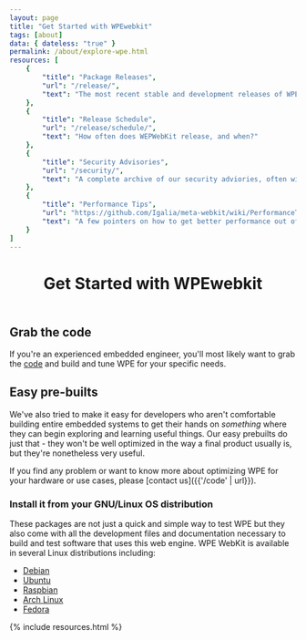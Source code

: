 ```yaml
---
layout: page
title: "Get Started with WPEwebkit"
tags: [about]
data: { dateless: "true" }
permalink: /about/explore-wpe.html
resources: [
	{
		"title": "Package Releases",
		"url": "/release/",
		"text": "The most recent stable and development releases of WPE codebases."
	},
	{
		"title": "Release Schedule",
		"url": "/release/schedule/",
		"text": "How often does WEPWebKit release, and when?"
	},
	{
		"title": "Security Advisories",
		"url": "/security/",
		"text": "A complete archive of our security adviories, often with download links."
	},
	{
		"title": "Performance Tips",
		"url": "https://github.com/Igalia/meta-webkit/wiki/PerformanceTips",
		"text": "A few pointers on how to get better performance out of WPEwebkit. (Github Wiki)"
	}
]
---
```


<header class="page">

# Get Started with WPEwebkit

</header>

## Grab the code

If you're an experienced embedded engineer, you'll most likely want to grab the [code](https://wpewebkit.org/release/) and build and tune WPE for your specific needs.
 

## Easy pre-builts

We've also tried to make it easy for developers who aren't comfortable building entire embedded systems to get their hands on _something_ where they can begin exploring and learning useful things. Our easy prebuilts do just that - they won't be well optimized in the way a final product usually is, but they're nonetheless very useful.

If you find any problem or want to know more about optimizing WPE for your hardware or use cases, please [contact us]({{'/code' | url}}).

### __Install it from your GNU/Linux OS distribution__

These packages are not just a quick and simple way to test WPE but they also come with all the development files and documentation necessary to build and test software that uses this web engine.  WPE WebKit is available in several Linux distributions including:

  * [Debian](https://packages.debian.org/search?searchon=sourcenames&keywords=wpewebkit)
  * [Ubuntu](https://packages.ubuntu.com/search?keywords=wpewebkit&searchon=sourcenames&suite=all&section=all)
  * [Raspbian](https://archive.raspbian.org/raspbian/pool/main/w/wpewebkit/)
  * [Arch Linux](https://archlinux.org/packages/extra/x86_64/wpewebkit/)
  * [Fedora](https://copr.fedorainfracloud.org/coprs/philn/wpewebkit/)

{% include resources.html %}
